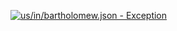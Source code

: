 [![us/in/bartholomew.json - Exception](https://img.shields.io/badge/us/in/bartholomew.json-Exception-red)](https://github.com/openaddresses/openaddresses/tree/master/sources/us/in/bartholomew.json)